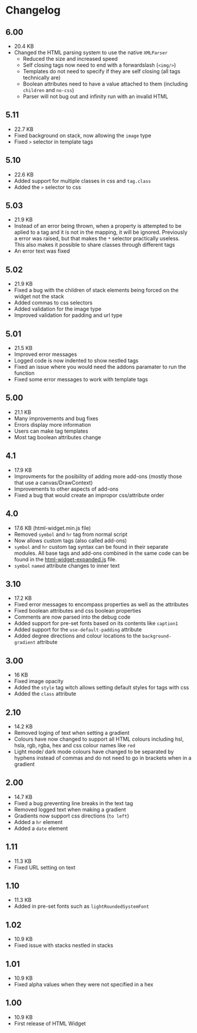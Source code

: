 # Changelog

## 6.00

- 20.4 KB
- Changed the HTML parsing system to use the native `XMLParser`
  - Reduced the size and increased speed
  - Self closing tags now need to end with a forwardslash (`<img/>`)
  - Templates do not need to specify if they are self closing (all tags technically are)
  - Boolean attributes need to have a value attached to them (including `children` and `no-css`)
  - Parser will not bug out and infinity run with an invalid HTML

## 5.11

- 22.7 KB
- Fixed background on stack, now allowing the `image` type
- Fixed `>` selector in template tags

## 5.10

- 22.6 KB
- Added support for multiple classes in css and `tag.class`
- Added the `>` selector to css

## 5.03

- 21.9 KB
- Instead of an error being thrown, when a property is attempted to be aplied to a tag and it is not in the mapping, it will be ignored. Previously a error was raised, but that makes the `*`  selector practically useless. This also makes it possible to share classes through different tags
- An error text was fixed

## 5.02

- 21.9 KB
- Fixed a bug with the children of stack elements being forced on the widget not the stack
- Added commas to css selectors
- Added validation for the image type
- Improved validation for padding and url type

## 5.01

- 21.5 KB
- Improved error messages
- Logged code is now indented to show nestled tags
- Fixed an issue where you would need the addons paramater to run the function 
- Fixed some error messages to work with template tags 

## 5.00

- 21.1 KB
- Many improvements and bug fixes
- Errors display more information 
- Users can make tag templates
- Most tag boolean attributes change

## 4.1

* 17.9 KB
* Improvments for the posibility of adding more add-ons (mostly those that use a canvas/DrawContext)
* Improvements to other aspects of add-ons
* Fixed a bug that would create an impropor css/attribute order

## 4.0

* 17.6 KB (html-widget.min.js file)
* Removed `symbol` and `hr` tag from normal script
* Now allows custom tags (also called add-ons)
* `symbol` and `hr` custom tag syntax can be found in their separate modules. All base tags and add-ons combined in the same code can be found in the [html-widget-expanded.js](https://github.com/Normal-Tangerine8609/Scriptable-HTML-Widget/blob/main/code/html-widget-expanded.js) file.
* `symbol` `named` attribute changes to inner text 

## 3.10

* 17.2 KB
* Fixed error messages to encompass properties as well as the attributes
* Fixed boolean attributes and css boolean properties
* Comments are now parsed into the debug code
* Added support for pre-set fonts based on its contents like `caption1`
* Added support for the `use-default-padding` attribute
* Added degree directions and colour locations to the `background-gradient` attribute

## 3.00

* 16 KB
* Fixed image opacity
* Added the `style` tag witch allows setting default styles for tags with css
* Added the `class` attribute

## 2.10

* 14.2 KB
* Removed loging of text when setting a gradient
* Colours have now changed to support all HTML colours including hsl, hsla, rgb, rgba, hex and css colour names like `red`
* Light mode/ dark mode colours have changed to be separated by hyphens instead of commas and do not need to go in brackets when in a gradient

## 2.00

* 14.7 KB
* Fixed a bug preventing line breaks in the text tag
* Removed logged text when making a gradient
* Gradients now support css directions (`to left`)
* Added a `hr` element
* Added a `date` element

## 1.11

* 11.3 KB
* Fixed URL setting on text

## 1.10

* 11.3 KB
* Added in pre-set fonts such as `lightRoundedSystemFont`

## 1.02

* 10.9 KB
* Fixed issue with stacks nestled in stacks

## 1.01

* 10.9 KB
* Fixed alpha values when they were not specified in a hex

## 1.00

* 10.9 KB
* First release of HTML Widget
